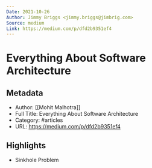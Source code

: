 ```yaml
---
Date: 2021-10-26
Author: Jimmy Briggs <jimmy.briggs@jimbrig.com>
Source: medium
Link: https://medium.com/p/dfd2b9351ef4
---
```

# Everything About Software Architecture

## Metadata
- Author: [[Mohit Malhotra]]
- Full Title: Everything About Software Architecture
- Category: #articles
- URL: https://medium.com/p/dfd2b9351ef4

## Highlights
- Sinkhole Problem
